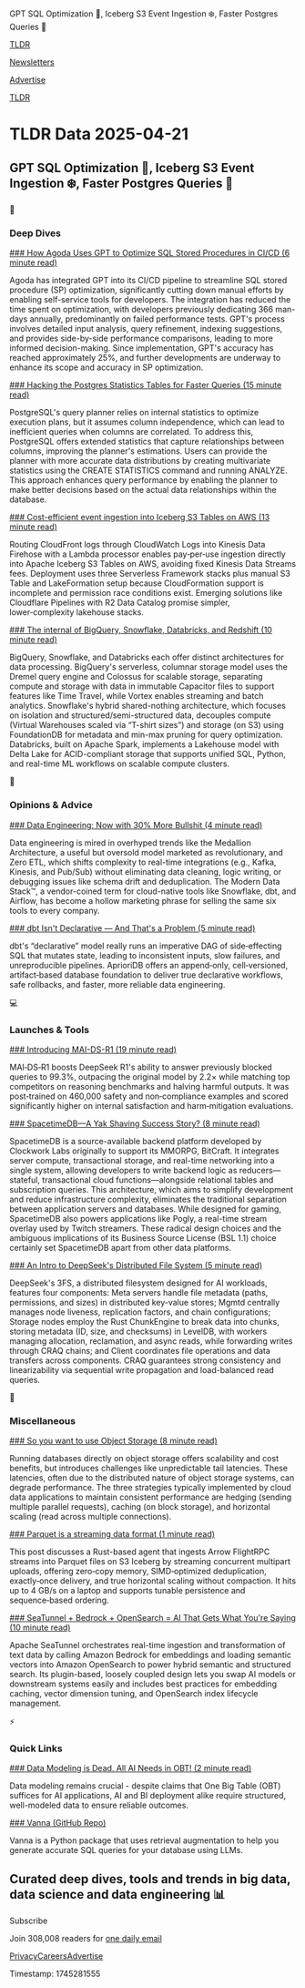 GPT SQL Optimization 🤖, Iceberg S3 Event Ingestion ❄️, Faster Postgres Queries 🚀

[TLDR](/)

[Newsletters](/newsletters)

[Advertise](https://advertise.tldr.tech/)

[TLDR](/)

# TLDR Data 2025-04-21

## GPT SQL Optimization 🤖, Iceberg S3 Event Ingestion ❄️, Faster Postgres Queries 🚀

📱

### Deep Dives

[### How Agoda Uses GPT to Optimize SQL Stored Procedures in CI/CD (6 minute read)](https://medium.com/agoda-engineering/how-agoda-uses-gpt-to-optimize-sql-stored-procedures-in-ci-cd-29caf730c46c?utm_source=tldrdata)

Agoda has integrated GPT into its CI/CD pipeline to streamline SQL stored procedure (SP) optimization, significantly cutting down manual efforts by enabling self-service tools for developers. The integration has reduced the time spent on optimization, with developers previously dedicating 366 man-days annually, predominantly on failed performance tests. GPT's process involves detailed input analysis, query refinement, indexing suggestions, and provides side-by-side performance comparisons, leading to more informed decision-making. Since implementation, GPT's accuracy has reached approximately 25%, and further developments are underway to enhance its scope and accuracy in SP optimization.

[### Hacking the Postgres Statistics Tables for Faster Queries (15 minute read)](https://www.crunchydata.com/blog/hacking-the-postgres-statistics-tables-for-faster-queries?utm_source=tldrdata)

PostgreSQL's query planner relies on internal statistics to optimize execution plans, but it assumes column independence, which can lead to inefficient queries when columns are correlated. To address this, PostgreSQL offers extended statistics that capture relationships between columns, improving the planner's estimations. Users can provide the planner with more accurate data distributions by creating multivariate statistics using the CREATE STATISTICS command and running ANALYZE. This approach enhances query performance by enabling the planner to make better decisions based on the actual data relationships within the database.

[### Cost-efficient event ingestion into Iceberg S3 Tables on AWS (13 minute read)](https://tobilg.com/cost-efficient-event-ingestion-into-iceberg-s3-tables-on-aws#heading-verdict?utm_source=tldrdata)

Routing CloudFront logs through CloudWatch Logs into Kinesis Data Firehose with a Lambda processor enables pay‑per‑use ingestion directly into Apache Iceberg S3 Tables on AWS, avoiding fixed Kinesis Data Streams fees. Deployment uses three Serverless Framework stacks plus manual S3 Table and LakeFormation setup because CloudFormation support is incomplete and permission race conditions exist. Emerging solutions like Cloudflare Pipelines with R2 Data Catalog promise simpler, lower‑complexity lakehouse stacks.

[### The internal of BigQuery, Snowflake, Databricks, and Redshift (10 minute read)](https://vutr.substack.com/p/the-internal-of-bigquery-snowflake?utm_source=tldrdata)

BigQuery, Snowflake, and Databricks each offer distinct architectures for data processing. BigQuery's serverless, columnar storage model uses the Dremel query engine and Colossus for scalable storage, separating compute and storage with data in immutable Capacitor files to support features like Time Travel, while Vortex enables streaming and batch analytics. Snowflake's hybrid shared-nothing architecture, which focuses on isolation and structured/semi-structured data, decouples compute (Virtual Warehouses scaled via “T-shirt sizes”) and storage (on S3) using FoundationDB for metadata and min-max pruning for query optimization. Databricks, built on Apache Spark, implements a Lakehouse model with Delta Lake for ACID-compliant storage that supports unified SQL, Python, and real-time ML workflows on scalable compute clusters.

🚀

### Opinions & Advice

[### Data Engineering: Now with 30% More Bullshit (4 minute read)](https://luminousmen.com/post/data-engineering-now-with-30-more-bullshit?utm_source=tldrdata)

Data engineering is mired in overhyped trends like the Medallion Architecture, a useful but oversold model marketed as revolutionary, and Zero ETL, which shifts complexity to real-time integrations (e.g., Kafka, Kinesis, and Pub/Sub) without eliminating data cleaning, logic writing, or debugging issues like schema drift and deduplication. The Modern Data Stack™, a vendor-coined term for cloud-native tools like Snowflake, dbt, and Airflow, has become a hollow marketing phrase for selling the same six tools to every company.

[### dbt Isn't Declarative — And That's a Problem (5 minute read)](https://jennykwan.org/posts/dbt-isnt-declarative/?utm_source=tldrdata)

dbt's “declarative” model really runs an imperative DAG of side‑effecting SQL that mutates state, leading to inconsistent inputs, slow failures, and unreproducible pipelines. AprioriDB offers an append‑only, cell‑versioned, artifact‑based database foundation to deliver true declarative workflows, safe rollbacks, and faster, more reliable data engineering.

💻

### Launches & Tools

[### Introducing MAI-DS-R1 (19 minute read)](https://techcommunity.microsoft.com/blog/machinelearningblog/introducing-mai-ds-r1/4405076?utm_source=tldrdata)

MAI‑DS‑R1 boosts DeepSeek R1's ability to answer previously blocked queries to 99.3%, outpacing the original model by 2.2× while matching top competitors on reasoning benchmarks and halving harmful outputs. It was post‑trained on 460,000 safety and non‑compliance examples and scored significantly higher on internal satisfaction and harm‑mitigation evaluations.

[### SpacetimeDB—A Yak Shaving Success Story? (8 minute read)](https://blog.slamdunk.software/spacetimedb-a-yak-shaving-success-story/?utm_source=tldrdata)

SpacetimeDB is a source-available backend platform developed by Clockwork Labs originally to support its MMORPG, BitCraft. It integrates server compute, transactional storage, and real-time networking into a single system, allowing developers to write backend logic as reducers—stateful, transactional cloud functions—alongside relational tables and subscription queries. This architecture, which aims to simplify development and reduce infrastructure complexity, eliminates the traditional separation between application servers and databases. While designed for gaming, SpacetimeDB also powers applications like Pogly, a real-time stream overlay used by Twitch streamers. These radical design choices and the ambiguous implications of its Business Source License (BSL 1.1) choice certainly set SpacetimeDB apart from other data platforms.

[### An Intro to DeepSeek's Distributed File System (5 minute read)](https://maknee.github.io/blog/2025/3FS-Performance-Journal-1/?utm_source=tldrdata)

DeepSeek's 3FS, a distributed filesystem designed for AI workloads, features four components: Meta servers handle file metadata (paths, permissions, and sizes) in distributed key-value stores; Mgmtd centrally manages node liveness, replication factors, and chain configurations; Storage nodes employ the Rust ChunkEngine to break data into chunks, storing metadata (ID, size, and checksums) in LevelDB, with workers managing allocation, reclamation, and async reads, while forwarding writes through CRAQ chains; and Client coordinates file operations and data transfers across components. CRAQ guarantees strong consistency and linearizability via sequential write propagation and load-balanced read queries.

🎁

### Miscellaneous

[### So you want to use Object Storage (8 minute read)](https://spiraldb.com/post/so-you-want-to-use-object-storage?utm_source=tldrdata)

Running databases directly on object storage offers scalability and cost benefits, but introduces challenges like unpredictable tail latencies. These latencies, often due to the distributed nature of object storage systems, can degrade performance. The three strategies typically implemented by cloud data applications to maintain consistent performance are hedging (sending multiple parallel requests), caching (on block storage), and horizontal scaling (read across multiple connections).

[### Parquet is a streaming data format (1 minute read)](https://www.linkedin.com/posts/danforsberg_parquet-is-a-streaming-data-format-i-activity-7319055651689631744-M64r?utm_source=tldrdata)

This post discusses a Rust-based agent that ingests Arrow FlightRPC streams into Parquet files on S3 Iceberg by streaming concurrent multipart uploads, offering zero‑copy memory, SIMD‑optimized deduplication, exactly‑once delivery, and true horizontal scaling without compaction. It hits up to 4 GB/s on a laptop and supports tunable persistence and sequence‑based ordering.

[### SeaTunnel + Bedrock + OpenSearch = AI That Gets What You're Saying (10 minute read)](https://hackernoon.com/seatunnel-bedrock-opensearch-ai-that-gets-what-youre-saying?utm_source=tldrdata)

Apache SeaTunnel orchestrates real-time ingestion and transformation of text data by calling Amazon Bedrock for embeddings and loading semantic vectors into Amazon OpenSearch to power hybrid semantic and structured search. Its plugin-based, loosely coupled design lets you swap AI models or downstream systems easily and includes best practices for embedding caching, vector dimension tuning, and OpenSearch index lifecycle management.

⚡️

### Quick Links

[### Data Modeling is Dead. All AI Needs in OBT! (2 minute read)](https://practicaldatamodeling.substack.com/p/data-modeling-is-dead-all-ai-needs?utm_source=tldrdata)

Data modeling remains crucial - despite claims that One Big Table (OBT) suffices for AI applications, AI and BI deployment alike require structured, well-modeled data to ensure reliable outcomes.

[### Vanna (GitHub Repo)](https://github.com/vanna-ai/vanna?utm_source=tldrdata)

Vanna is a Python package that uses retrieval augmentation to help you generate accurate SQL queries for your database using LLMs.

## Curated deep dives, tools and trends in big data, data science and data engineering 📊

Subscribe

Join 308,008 readers for [one daily email](/api/latest/data)

[Privacy](/privacy)[Careers](https://jobs.ashbyhq.com/tldr.tech)[Advertise](/data/advertise)

Timestamp: 1745281555